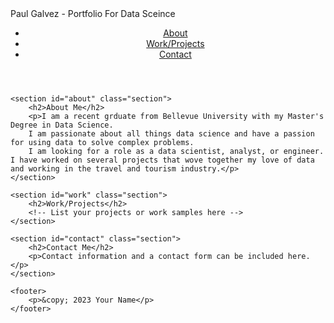<!DOCTYPE html>
<html lang="en">
<head>
    <meta charset="UTF-8">
    <meta name="viewport" content="width=device-width, initial-scale=1.0">
    Paul Galvez - Portfolio For Data Sceince
    <link rel="stylesheet" href="styles.css">
</head>
<body>
    <header>
        <nav>
            <ul>
                <li><a href="#about">About</a></li>
                <li><a href="#work">Work/Projects</a></li>
                <li><a href="#contact">Contact</a></li>
            </ul>
        </nav>
    </header>

    <section id="about" class="section">
        <h2>About Me</h2>
        <p>I am a recent grduate from Bellevue University with my Master's Degree in Data Science. 
        I am passionate about all things data science and have a passion for using data to solve complex problems. 
        I am looking for a role as a data scientist, analyst, or engineer. I have worked on several projects that wove together my love of data and working in the travel and tourism industry.</p>
    </section>

    <section id="work" class="section">
        <h2>Work/Projects</h2>
        <!-- List your projects or work samples here -->
    </section>

    <section id="contact" class="section">
        <h2>Contact Me</h2>
        <p>Contact information and a contact form can be included here.</p>
    </section>

    <footer>
        <p>&copy; 2023 Your Name</p>
    </footer>
</body>
</html>

